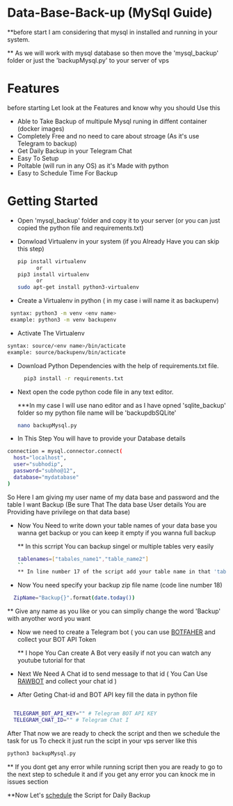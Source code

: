 # Data-Base-Back-up (MySql Guide)
 **before start I am considering that mysql in installed and running in your system.
 
 ** As we will work with mysql database so then move the 'mysql_backup' folder or just the 'backupMysql.py' to your server of vps

# Features
before starting Let look at the Features and know why you should Use this
- Able to Take Backup of multipule Mysql runing in diffent container (docker images)
- Completely Free and no need to care about stroage (As it's use Telegram to backup)
- Get Daily Backup in your Telegram Chat
- Easy To Setup
- Poltable (will run in any OS) as it's Made with python 
- Easy to Schedule Time For Backup   
 
<h1>Getting Started</h1>

- Open 'mysql_backup' folder and copy it to your server (or  you can just copied the python file and requirements.txt)
- Donwload Virtualenv in your system (if you Already Have you can skip this step)

  ```bash
  pip install virtualenv
        or
  pip3 install virtualenv
        or
  sudo apt-get install python3-virtualenv
  ```
  
- Create a Virtualenv in python ( in my case i will name it as backupenv)

```bash
 syntax: python3 -m venv <env name>
 example: python3 -m venv backupenv
```
- Activate The Virtualenv

```bash
syntax: source/<env name>/bin/acticate
example: source/backupenv/bin/acticate
```

- Download Python Dependencies with the help of requirements.txt file.

  ```bash
    pip3 install -r requirements.txt
  ```
- Next open the code python code file in any text editor.

  ***In my case I will use nano editor and as I have opned 'sqlite_backup' folder so my python file name will be 'backupdbSQLite'

   ```bash
   nano backupMysql.py
   ```
- In This Step You will have to provide your Database details

```bash
connection = mysql.connector.connect(
  host="localhost",
  user="subhodip",
  password="subho@12",
  database="mydatabase"
)
```
So Here I am giving my user name of my data base and password and the table I want Backup (Be sure That The data base User details You are Providing have privilege on that data base)

- Now You Need to write down your table names of your data base you wanna  get backup or you can keep it empty if you wanna full backup

  ** In this scrript You can backup singel or multiple tables very easily

   ```bash
   tablenames=["tabales_name1","table_name2"]
   ``
   ** In line number 17 of the script add your table name in that 'tablenames' python list one by one
   
- Now You need specify your backup zip file name (code line number 18)

```bash
  ZipName="Backup{}".format(date.today())
```
** Give any name as you like or you can simpliy change the word 'Backup' with anyother word you want

  - Now we need to create a Telegram bot ( you can use [BOTFAHER](https://t.me/BotFather) and collect your BOT API Token

      ** I hope You Can create A Bot very easily if not you can watch any youtube tutorial for that

- Next We Need A Chat id to send message to that id ( You Can Use [RAWBOT](https://t.me/raw_data_bot) and collect your chat id )
- After Geting Chat-id and BOT API key fill the data in python file

```bash

  TELEGRAM_BOT_API_KEY="" # Telegram BOT API KEY
  TELEGRAM_CHAT_ID="" # Telegram Chat I

```

After That now we are ready to check the script and then we schedule the task for us
To check it just run the scipt in your vps server like this

```bash
python3 backupMysql.py
```
 ** If you dont get any error while running script then you are ready to go to the next step to schedule it and if you get any error you can knock me in issues section
   
**Now Let's [schedule](../schedule.md) the Script for Daily Backup
